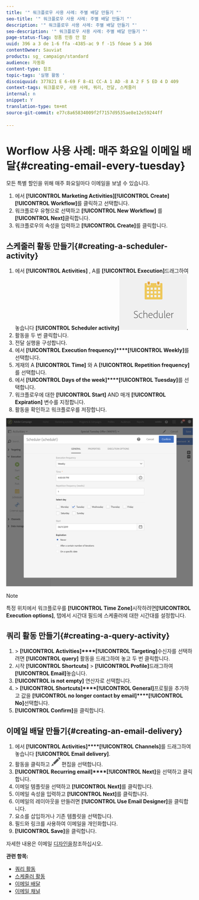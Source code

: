 ```yaml
---
title: '" 워크플로우 사용 사례: 주별 배달 만들기 "'
seo-title: '" 워크플로우 사용 사례: 주별 배달 만들기 "'
description: '" 워크플로우 사용 사례: 주별 배달 만들기 "'
seo-description: '" 워크플로우 사용 사례: 주별 배달 만들기 "'
page-status-flag: 정품 인증 안 함
uuid: 396 a 3 de 1-6 ffa -4385-ac 9 f -15 fdeae 5 a 366
contentOwner: Sauviat
products: sg_ campaign/standard
audience: 자동화
content-type: 참조
topic-tags: '실행 활동 '
discoiquuid: 377821 E 6-69 F 8-41 CC-A 1 AD -8 A 2 F 5 ED 4 D 409
context-tags: 워크플로우, 사용 사례, 쿼리, 전달, 스케줄러
internal: n
snippet: Y
translation-type: tm+mt
source-git-commit: e77c8a65834009f2f7157d9535ae8e12e59244ff

---
```



# Worflow 사용 사례: 매주 화요일 이메일 배달{#creating-email-every-tuesday}

모든 특별 할인을 위해 매주 화요일마다 이메일을 보낼 수 있습니다.

1. 에서 **[!UICONTROL Marketing Activities]****[!UICONTROL Create]****[!UICONTROL Workflow]**&#x200B;를 클릭하고 선택합니다.
1. 워크플로우 유형으로 선택하고 **[!UICONTROL New Workflow]** 를 **[!UICONTROL Next]**&#x200B;클릭합니다.
1. 워크플로우의 속성을 입력하고 **[!UICONTROL Create]**&#x200B;를 클릭합니다.

## 스케줄러 활동 만들기{#creating-a-scheduler-activity}

1. 에서 **[!UICONTROL Activities]** , A를 **[!UICONTROL Execution]**&#x200B;드래그하여 놓습니다 **[!UICONTROL Scheduler activity]**![](assets/scheduler_icon.png).
1. 활동을 두 번 클릭합니다.
1. 전달 실행을 구성합니다.
1. 에서 **[!UICONTROL Execution frequency]****[!UICONTROL Weekly]**&#x200B;를 선택합니다.
1. 게재의 A **[!UICONTROL Time]** 와 A **[!UICONTROL Repetition frequency]** 를 선택합니다.
1. 에서 **[!UICONTROL Days of the week]****[!UICONTROL Tuesday]**&#x200B;를 선택합니다.
1. 워크플로우에 대한 **[!UICONTROL Start]** AND 매개 **[!UICONTROL Expiration]** 변수를 지정합니다.
1. 활동을 확인하고 워크플로우를 저장합니다.

![](assets/scheduler_properties.png)

>[!NOTE]
>
>특정 위치에서 워크플로우를 **[!UICONTROL Time Zone]**&#x200B;시작하려면&#x200B;**[!UICONTROL Execution options]**, 탭에서 시간대 필드에 스케줄러에 대한 시간대를 설정합니다.

## 쿼리 활동 만들기{#creating-a-query-activity}

1. &gt; **[!UICONTROL Activities]****[!UICONTROL Targeting]**&#x200B;수신자를 선택하려면 **[!UICONTROL query]** 활동을 드래그하여 놓고 두 번 클릭합니다.
1. 시작 **[!UICONTROL Shortcuts]** &gt; **[!UICONTROL Profile]**&#x200B;드래그하여 **[!UICONTROL Email]**&#x200B;놓습니다.
1. **[!UICONTROL is not empty]** 연산자로 선택합니다.
1. &gt; **[!UICONTROL Shortcuts]****[!UICONTROL General]**&#x200B;프로필을 추가하고 값을 **[!UICONTROL no longer contact by email]****[!UICONTROL No]**&#x200B;선택합니다.
1. **[!UICONTROL Confirm]**&#x200B;을 클릭합니다.

## 이메일 배달 만들기{#creating-an-email-delivery}

1. 에서 **[!UICONTROL Activities]****[!UICONTROL Channels]**&#x200B;를 드래그하여 놓습니다 **[!UICONTROL Email delivery]**.
1. 활동을 클릭하고 ![](assets/edit_darkgrey-24px.png) 편집을 선택합니다.
1. **[!UICONTROL Recurring email]****[!UICONTROL Next]**&#x200B;을 선택하고 클릭합니다.
1. 이메일 템플릿을 선택하고 **[!UICONTROL Next]**&#x200B;를 클릭합니다.
1. 이메일 속성을 입력하고 **[!UICONTROL Next]**&#x200B;를 클릭합니다.
1. 이메일의 레이아웃을 만들려면 **[!UICONTROL Use Email Designer]**&#x200B;을 클릭합니다.
1. 요소를 삽입하거나 기존 템플릿을 선택합니다.
1. 필드와 링크를 사용하여 이메일을 개인화합니다.
1. **[!UICONTROL Save]**&#x200B;을 클릭합니다.

자세한 내용은 이메일 [디자인을](../../designing/using/about-email-content-design.md#designing-an-email-content-from-scratch)참조하십시오.

**관련 항목:**

* [쿼리 활동](../..//automating/using/query.md)
* [스케줄러 활동](../..//automating/using/scheduler.md)
* [이메일 배달](../..//automating/using/email-delivery.md)
* [이메일 채널](../..//channels/using/creating-an-email.md)
